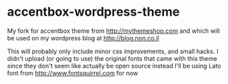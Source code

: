 accentbox-wordpress-theme
=========================

My fork for accentbox theme from http://mythemeshop.com
and which will be used on my wordpress blog at http://blog.non.co.il

This will probably only include minor css improvements, and small hacks.
I didn't upload (or going to use) the original fonts that came with this theme
since they don't seem like actually be open source instead I'll be using
Lato font from http://www.fontsquirrel.com for now
